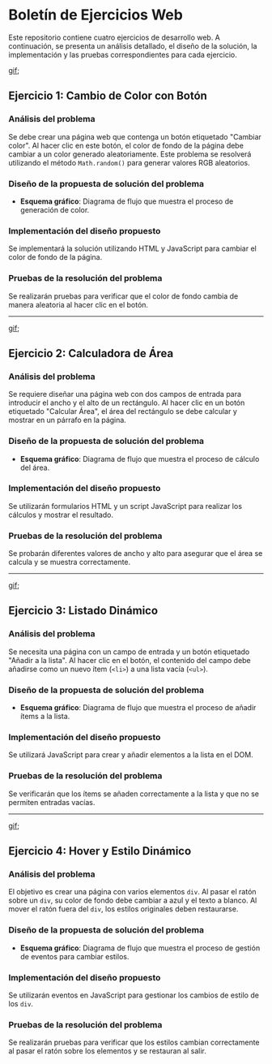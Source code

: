 
# Boletín de Ejercicios Web

Este repositorio contiene cuatro ejercicios de desarrollo web. A continuación, se presenta un análisis detallado, el diseño de la solución, la implementación y las pruebas correspondientes para cada ejercicio.

[gif](Ejercicio1.gif);
## Ejercicio 1: Cambio de Color con Botón

### Análisis del problema
Se debe crear una página web que contenga un botón etiquetado "Cambiar color". Al hacer clic en este botón, el color de fondo de la página debe cambiar a un color generado aleatoriamente. Este problema se resolverá utilizando el método `Math.random()` para generar valores RGB aleatorios.

### Diseño de la propuesta de solución del problema
- **Esquema gráfico**: Diagrama de flujo que muestra el proceso de generación de color.
  
### Implementación del diseño propuesto
Se implementará la solución utilizando HTML y JavaScript para cambiar el color de fondo de la página.

### Pruebas de la resolución del problema
Se realizarán pruebas para verificar que el color de fondo cambia de manera aleatoria al hacer clic en el botón.

---
[gif](Ejercicio2.gif);
## Ejercicio 2: Calculadora de Área

### Análisis del problema
Se requiere diseñar una página web con dos campos de entrada para introducir el ancho y el alto de un rectángulo. Al hacer clic en un botón etiquetado "Calcular Área", el área del rectángulo se debe calcular y mostrar en un párrafo en la página.

### Diseño de la propuesta de solución del problema
- **Esquema gráfico**: Diagrama de flujo que muestra el proceso de cálculo del área.
  
### Implementación del diseño propuesto
Se utilizarán formularios HTML y un script JavaScript para realizar los cálculos y mostrar el resultado.

### Pruebas de la resolución del problema
Se probarán diferentes valores de ancho y alto para asegurar que el área se calcula y se muestra correctamente.

---

[gif](Ejercicio3.gif);
## Ejercicio 3: Listado Dinámico

### Análisis del problema
Se necesita una página con un campo de entrada y un botón etiquetado "Añadir a la lista". Al hacer clic en el botón, el contenido del campo debe añadirse como un nuevo ítem (`<li>`) a una lista vacía (`<ul>`).

### Diseño de la propuesta de solución del problema
- **Esquema gráfico**: Diagrama de flujo que muestra el proceso de añadir ítems a la lista.
  
### Implementación del diseño propuesto
Se utilizará JavaScript para crear y añadir elementos a la lista en el DOM.

### Pruebas de la resolución del problema
Se verificarán que los ítems se añaden correctamente a la lista y que no se permiten entradas vacías.

---

[gif](Ejercicio4.gif);   
## Ejercicio 4: Hover y Estilo Dinámico

### Análisis del problema
El objetivo es crear una página con varios elementos `div`. Al pasar el ratón sobre un `div`, su color de fondo debe cambiar a azul y el texto a blanco. Al mover el ratón fuera del `div`, los estilos originales deben restaurarse.

### Diseño de la propuesta de solución del problema
- **Esquema gráfico**: Diagrama de flujo que muestra el proceso de gestión de eventos para cambiar estilos.
  
### Implementación del diseño propuesto
Se utilizarán eventos en JavaScript para gestionar los cambios de estilo de los `div`.

### Pruebas de la resolución del problema
Se realizarán pruebas para verificar que los estilos cambian correctamente al pasar el ratón sobre los elementos y se restauran al salir.


